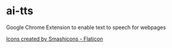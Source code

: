 # ai-tts
Google Chrome Extension to enable text to speech for webpages

[Icons created by Smashicons - Flaticon](https://www.flaticon.com/)